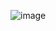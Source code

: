 ![image](https://github.com/Aditya-aj-champ/ReactJs/assets/117902578/5b9e7494-31ab-4b35-8f31-cc751f7dfae3)
